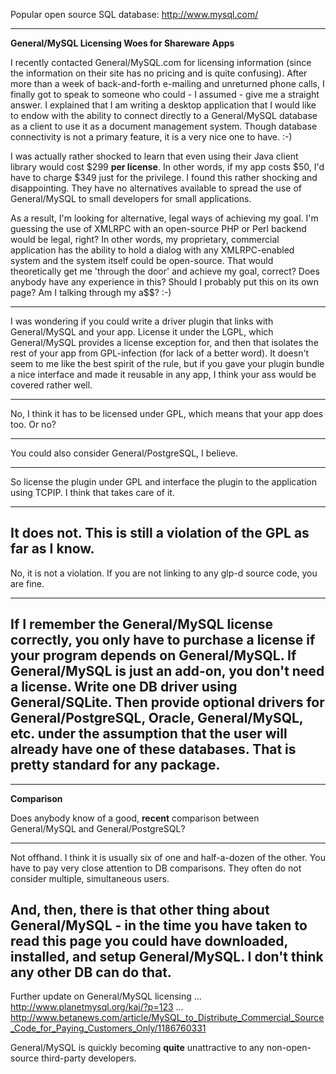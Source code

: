 Popular open source SQL database: http://www.mysql.com/

----

**General/MySQL Licensing Woes for Shareware Apps**

I recently contacted General/MySQL.com for licensing information (since the information on their site has no pricing and is quite confusing). After more than a week of back-and-forth e-mailing and unreturned phone calls, I finally got to speak to someone who could - I assumed - give me a straight answer. I explained that I am writing a desktop application that I would like to endow with the ability to connect directly to a General/MySQL database as a client to use it as a document management system. Though database connectivity is not a primary feature, it is a very nice one to have. :-)

I was actually rather shocked to learn that even using their Java client library would cost $299 **per license**. In other words, if my app costs $50, I'd have to charge $349 just for the privilege. I found this rather shocking and disappointing. They have no alternatives available to spread the use of General/MySQL to small developers for small applications.

As a result, I'm looking for alternative, legal ways of achieving my goal. I'm guessing the use of XMLRPC with an open-source PHP or Perl backend would be legal, right? In other words, my proprietary, commercial application has the ability to hold a dialog with any XMLRPC-enabled system and the system itself could be open-source. That would theoretically get me 'through the door' and achieve my goal, correct? Does anybody have any experience in this? Should I probably put this on its own page? Am I talking through my a$$? :-)

----
I was wondering if you could write a driver plugin that links with General/MySQL and your app.  License it under the LGPL, which General/MySQL provides a license exception for, and then that isolates the rest of your app from GPL-infection (for lack of a better word).  It doesn't seem to me like the best spirit of the rule, but if you gave your plugin bundle a nice interface and made it reusable in any app, I think your ass would be covered rather well.

----
No, I think it has to be licensed under GPL, which means that your app does too. Or no?

----
You could also consider General/PostgreSQL, I believe.

----
So license the plugin under GPL and interface the plugin to the application using TCPIP.
I think that takes care of it.

----
It does not. This is still a violation of the GPL as far as I know.
   ----
   No, it is not a violation. If you are not linking to any glp-d source code, you are fine.

----
If I remember the General/MySQL license correctly, you only have to purchase a license if your program depends on General/MySQL. If General/MySQL is just an add-on, you don't need a license. 
Write one DB driver using General/SQLite. Then provide optional drivers for General/PostgreSQL, Oracle, General/MySQL, etc. under the assumption that the user will already have one of these databases. That is pretty standard for any package.
----

----

**Comparison**

Does anybody know of a good, **recent** comparison between General/MySQL and General/PostgreSQL?

----
Not offhand. I think it is usually six of one and half-a-dozen of the other. You have to pay very close attention to DB comparisons. They often do not consider multiple, simultaneous users.

And, then, there is that other thing about General/MySQL - in the time you have taken to read this page you could have downloaded, installed, and setup General/MySQL. I don't think any other DB can do that.
----

Further update on General/MySQL licensing ... http://www.planetmysql.org/kaj/?p=123 ... http://www.betanews.com/article/MySQL_to_Distribute_Commercial_Source_Code_for_Paying_Customers_Only/1186760331

General/MySQL is quickly becoming **quite** unattractive to any non-open-source third-party developers.
